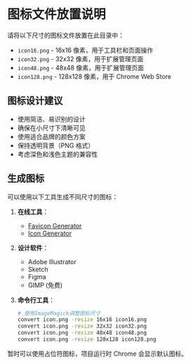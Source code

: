 # 图标文件放置说明

请将以下尺寸的图标文件放置在此目录中：

-   `icon16.png` - 16x16 像素，用于工具栏和页面操作
-   `icon32.png` - 32x32 像素，用于扩展管理页面
-   `icon48.png` - 48x48 像素，用于扩展管理页面
-   `icon128.png` - 128x128 像素，用于 Chrome Web Store

## 图标设计建议

-   使用简洁、易识别的设计
-   确保在小尺寸下清晰可见
-   使用适合品牌的颜色方案
-   保持透明背景（PNG 格式）
-   考虑深色和浅色主题的兼容性

## 生成图标

可以使用以下工具生成不同尺寸的图标：

1. **在线工具**：

    - [Favicon Generator](https://favicon.io/)
    - [Icon Generator](https://www.iconfinder.com/)

2. **设计软件**：

    - Adobe Illustrator
    - Sketch
    - Figma
    - GIMP (免费)

3. **命令行工具**：
    ```bash
    # 使用ImageMagick调整图标尺寸
    convert icon.png -resize 16x16 icon16.png
    convert icon.png -resize 32x32 icon32.png
    convert icon.png -resize 48x48 icon48.png
    convert icon.png -resize 128x128 icon128.png
    ```

暂时可以使用占位符图标，项目运行时 Chrome 会显示默认图标。
